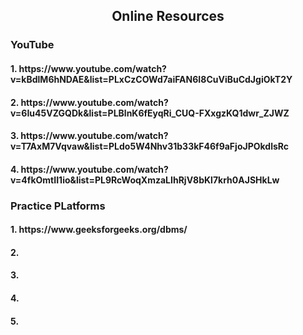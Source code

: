 <h2 align="center"> Online Resources</h2>
<h3>YouTube</h3>
<h4>1. https://www.youtube.com/watch?v=kBdlM6hNDAE&list=PLxCzCOWd7aiFAN6I8CuViBuCdJgiOkT2Y</h4>
<h4>2. https://www.youtube.com/watch?v=6Iu45VZGQDk&list=PLBlnK6fEyqRi_CUQ-FXxgzKQ1dwr_ZJWZ</h4>
<h4>3. https://www.youtube.com/watch?v=T7AxM7Vqvaw&list=PLdo5W4Nhv31b33kF46f9aFjoJPOkdlsRc</h4>
<h4>4. https://www.youtube.com/watch?v=4fkOmtII1io&list=PL9RcWoqXmzaLIhRjV8bKl7krh0AJSHkLw</h4>

<h3>Practice PLatforms</h3>
<h4>1. https://www.geeksforgeeks.org/dbms/</h4>
<h4>2. </h4>
<h4>3. </h4>
<h4>4. </h4>
<h4>5. </h4>
